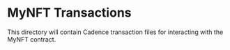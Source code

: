 # MyNFT Transactions

This directory will contain Cadence transaction files for interacting with the MyNFT contract. 